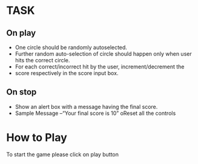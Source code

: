 # TASK
## On play 

<ul>

<li> One circle should be randomly autoselected. 
<li>Further random auto-selection of circle should happen only when user hits the correct circle.  
<li>For each correct/incorrect hit by the user, increment/decrement the <li>score respectively in the score input box.
</ul>

## On stop 
<ul>
<li>Show an alert box with a message having the final score.  
<li>Sample Message –“Your final score is 10” oReset all the controls
</ul>

# How to Play
To start the game please click on play button
